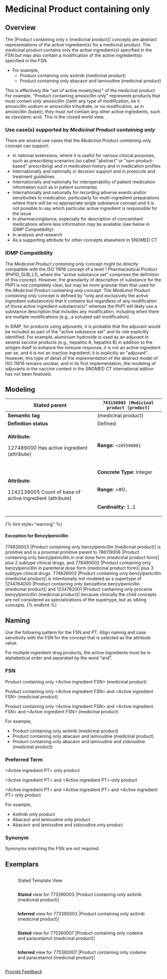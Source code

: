 # Medicinal Product containing only

## Overview

The |Product containing only x (medicinal product)| concepts are abstract representations of the active ingredient(s) for a medicinal product. The medicinal product contains only the active ingredient(s) specified in the FSN but may also contain a modification of the active ingredient(s) specified in the FSN.

* For example,
  * Product containing only axitinib (medicinal product)
  * Product containing only abacavir and lamivudine (medicinal product)

This is effectively the "set of active moiety(ies)" of the medicinal product. For example, "Product containing amoxicillin only" represents products that must contain _only_ amoxicillin ((with any type of modification, be it amoxicillin sodium or amoxicillin trihydrate, or no modification, as in amoxicillin (base)); they must _not_ contain any other active ingredients, such as clavulanic acid. This is the closed world view.

### Use case(s) supported by _Medicinal Product containing only_

There are several use cases that the _Medicinal Product containing only_ concept can support:

* In national extensions; where it is useful for various clinical purposes, such as prescribing scenarios (so called "abstract" or "non-product-based" prescribing) and in medication history and in medication profiles
* Internationally and nationally in decision support and in protocols and treatment guidelines
* Internationally and nationally for interoperability of patient medication information such as in patient summaries
* Internationally and nationally for recording adverse events and/or sensitivities to medication, particularly for multi-ingredient preparations where there will be no appropriate single substance concept and it is not possible to say which particular active ingredient is responsible for the issue
* In pharmacovigilance, especially for description of concomitant medications where less information may be available (see below in _IDMP Compatibility_)
* In analysis and research
* As a supporting attribute for other concepts elsewhere in SNOMED CT

### IDMP Compatibility

The _Medicinal Product containing only_ concept might be directly compatible with the ISO 11616 concept of a level 1 Pharmaceutical Product (PhPID\_SUB\_L1), where the "active substance set" comprises the definition of this concept. However, the granularity of description of substance for the PhP1 is not completely clear, but may be more granular than that used for the _Medicinal Product containing only_ concept. The _Medicinal Product containing only_ concept is defined by "only and exclusively the active ingredient substance(s) that it contains but regardless of any modification of those active ingredient substance(s)" whereas the PhP1 will likely use a substance description that includes any modification, including when there are multiple modifications (e.g., a solvated salt modification).

In IDMP, for products using adjuvants, it is probable that the adjuvant would be included as part of the "active substance set" and its role explicitly identified. For example, aluminium hydroxide is used as an adjuvant in several vaccine products (e.g., hepatitis A, hepatitis B) in addition to the antigen itself to enhance the immune response; it is not an active ingredient per se, and it is not an inactive ingredient; it is explicitly an "adjuvant". However, this type of detail of the implementation of the abstract model of ISO 11616 remains unclear, and in its first implementation, the modeling of adjuvants in the vaccine content in the SNOMED CT international edition has not been finalized.

## Modeling

| **Stated parent**                                                                                  | `763158003 \|Medicinal product (product)`                                                                                                                                                                                                                                                                                                                                                                                                                                |
| -------------------------------------------------------------------------------------------------- | ------------------------------------------------------------------------------------------------------------------------------------------------------------------------------------------------------------------------------------------------------------------------------------------------------------------------------------------------------------------------------------------------------------------------------------------------------------------------ |
| **Semantic tag**                                                                                   | (medicinal product)                                                                                                                                                                                                                                                                                                                                                                                                                                                      |
| **Definition status**                                                                              | Defined                                                                                                                                                                                                                                                                                                                                                                                                                                                                  |
| <p><strong>Attribute:</strong></p><p>127489000 Has active ingredient (attribute)</p>               | <p><strong>Range:</strong> <code>&#x3C;105590001 |Substance (substance)</code>, excluding concepts representing structural<br>groupers, dispositions, or combined substances<br></p><p><strong>Cardinality:</strong> 1..*<br>- There is no technical limit on the number of |Has active ingredient (attribute)|s that may be added to a concept. A practical limit may be imposed at a later date.<br></p><p><strong>This attribute is within a role group.</strong></p> |
| <p><strong>Attribute:</strong></p><p>1142139005 Count of base of active ingredient (attribute)</p> | <p><strong>Concrete Type:</strong> Integer</p><p><br><strong>Range:</strong> >#0..</p><p><br><strong>Cardinality:</strong> 1..1</p>                                                                                                                                                                                                                                                                                                                                      |

{% hint style="warning" %}
#### Exception for Benzylpenicillin

774826003 |Product containing only benzylpenicillin (medicinal product)| is primitive and is a proximal primitive parent to 786119008 |Product containing only benzylpenicillin in oral dose form (medicinal product form)| plus 2 subtype clinical drugs, and 778490002 |Product containing only benzylpenicillin in parenteral dose form (medicinal product form)| plus 3 subtype clinical drugs. 774826003 |Product containing only benzylpenicillin (medicinal product)| is intentionally not modeled as a supertype of 1234764000 |Product containing only benzathine benzylpenicillin (medicinal product)| and 1234762001 |Product containing only procaine benzylpenicillin (medicinal product)| because clinically the child concepts are not considered as specializations of the supertype, but as sibling concepts.
{% endhint %}

## Naming

Use the following pattern for the FSN and PT. Align naming and case sensitivity with the FSN for the concept that is selected as the attribute value.

For multiple ingredient drug products, the active ingredients must be in alphabetical order and separated by the word “and”.

### FSN

Product containing only \<Active ingredient FSN> (medicinal product)

Product containing only \<Active ingredient FSN> and \<Active ingredient FSN> (medicinal product)

Product containing only \<Active ingredient FSN> and \<Active ingredient FSN> and \<Active ingredient FSN> (medicinal product)

For example,

* Product containing only axitinib (medicinal product)
* Product containing only abacavir and lamivudine (medicinal product)
* Product containing only abacavir and lamivudine and zidovudine (medicinal product)

### Preferred Term

\<Active ingredient PT> only product

\<Active ingredient PT> and \<Active ingredient PT> only product

\<Active ingredient PT> and \<Active ingredient PT> and \<Active ingredient PT> only product

For example,

* Axitinib only product
* Abacavir and lamivudine only product
* Abacavir and lamivudine and zidovudine only product

### Synonym

Synonyms matching the FSN are not required.

## Exemplars

<figure><img src="../../../../../../.gitbook/assets/image (50) (1).png" alt=""><figcaption><p>Stated Template View</p></figcaption></figure>

<figure><img src="../../../../../../.gitbook/assets/image (51) (1).png" alt=""><figcaption><p><strong>Stated</strong> view for 773390003 |Product containing only axitinib (medicinal product)|</p></figcaption></figure>

<figure><img src="../../../../../../.gitbook/assets/image (52) (1).png" alt=""><figcaption><p><strong>Inferred</strong> view for 773390003 |Product containing only axitinib (medicinal product)|</p></figcaption></figure>

<figure><img src="../../../../../../.gitbook/assets/image (84).png" alt=""><figcaption><p><strong>Stated</strong> view for 775360007 |Product containing only codeine and paracetamol (medicinal product)|</p></figcaption></figure>

<figure><img src="../../../../../../.gitbook/assets/image (85).png" alt=""><figcaption><p><strong>Inferred</strong> view for 775360007 |Product containing only codeine and paracetamol (medicinal product)|</p></figcaption></figure>

<figure><img src="../../../../../../authoring/pharmaceutical-and-biologic-product/images/240453150.png" alt=""><figcaption></figcaption></figure>

<a href="https://docs.google.com/forms/d/e/1FAIpQLScTmbZIf0UEQwYDkY27EEWBkaiYkHSbR0_9DmFrMLXoQLyL7Q/viewform?usp=pp_url&#x26;entry.1767247133=SCT+Editorial+Guide&#x26;entry.670899847=Medicinal%20Product%20containing%20only" class="button primary">Provide Feedback</a>
